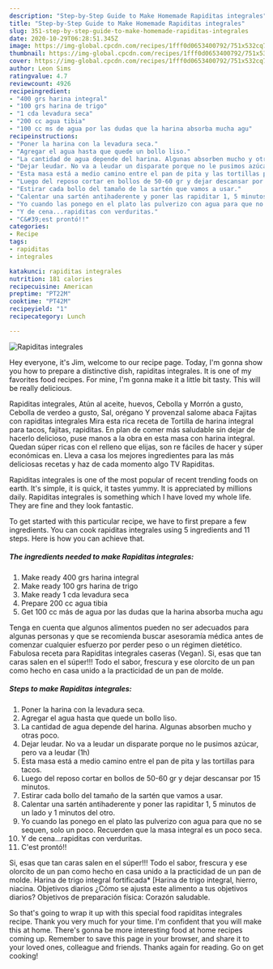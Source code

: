 ```yaml
---
description: "Step-by-Step Guide to Make Homemade Rapiditas integrales"
title: "Step-by-Step Guide to Make Homemade Rapiditas integrales"
slug: 351-step-by-step-guide-to-make-homemade-rapiditas-integrales
date: 2020-10-29T06:28:51.345Z
image: https://img-global.cpcdn.com/recipes/1fff0d0653400792/751x532cq70/rapiditas-integrales-foto-principal.jpg
thumbnail: https://img-global.cpcdn.com/recipes/1fff0d0653400792/751x532cq70/rapiditas-integrales-foto-principal.jpg
cover: https://img-global.cpcdn.com/recipes/1fff0d0653400792/751x532cq70/rapiditas-integrales-foto-principal.jpg
author: Leon Sims
ratingvalue: 4.7
reviewcount: 4926
recipeingredient:
- "400 grs harina integral"
- "100 grs harina de trigo"
- "1 cda levadura seca"
- "200 cc agua tibia"
- "100 cc ms de agua por las dudas que la harina absorba mucha agu"
recipeinstructions:
- "Poner la harina con la levadura seca."
- "Agregar el agua hasta que quede un bollo liso."
- "La cantidad de agua depende del harina. Algunas absorben mucho y otras poco."
- "Dejar leudar. No va a leudar un disparate porque no le pusimos azúcar, pero va a leudar (1h)"
- "Esta masa está a medio camino entre el pan de pita y las tortillas para tacos."
- "Luego del reposo cortar en bollos de 50-60 gr y dejar descansar por 15 minutos."
- "Estirar cada bollo del tamaño de la sartén que vamos a usar."
- "Calentar una sartén antihaderente y poner las rapiditar 1, 5 minutos de un lado y 1 minutos del otro."
- "Yo cuando las ponego en el plato las pulverizo con agua para que no se sequen, solo un poco. Recuerden que la masa integral es un poco seca."
- "Y de cena...rapiditas con verduritas."
- "C&#39;est prontó!!"
categories:
- Recipe
tags:
- rapiditas
- integrales

katakunci: rapiditas integrales 
nutrition: 181 calories
recipecuisine: American
preptime: "PT22M"
cooktime: "PT42M"
recipeyield: "1"
recipecategory: Lunch

---
```



![Rapiditas integrales](https://img-global.cpcdn.com/recipes/1fff0d0653400792/751x532cq70/rapiditas-integrales-foto-principal.jpg)

Hey everyone, it's Jim, welcome to our recipe page. Today, I'm gonna show you how to prepare a distinctive dish, rapiditas integrales. It is one of my favorites food recipes. For mine, I'm gonna make it a little bit tasty. This will be really delicious.

Rapiditas integrales, Atún al aceite, huevos, Cebolla y Morrón a gusto, Cebolla de verdeo a gusto, Sal, orégano Y provenzal salome abaca Fajitas con rapiditas integrales Mira esta rica receta de Tortilla de harina integral para tacos, fajitas, rapiditas. En plan de comer más saludable sin dejar de hacerlo delicioso, puse manos a la obra en esta masa con harina integral. Quedan súper ricas con el relleno que elijas, son re fáciles de hacer y súper económicas en. Lleva a casa los mejores ingredientes para las más deliciosas recetas y haz de cada momento algo TV Rapiditas.

Rapiditas integrales is one of the most popular of recent trending foods on earth. It's simple, it is quick, it tastes yummy. It is appreciated by millions daily. Rapiditas integrales is something which I have loved my whole life. They are fine and they look fantastic.


To get started with this particular recipe, we have to first prepare a few ingredients. You can cook rapiditas integrales using 5 ingredients and 11 steps. Here is how you can achieve that.

<!--inarticleads1-->

##### The ingredients needed to make Rapiditas integrales:

1. Make ready 400 grs harina integral
1. Make ready 100 grs harina de trigo
1. Make ready 1 cda levadura seca
1. Prepare 200 cc agua tibia
1. Get 100 cc más de agua por las dudas que la harina absorba mucha agu


Tenga en cuenta que algunos alimentos pueden no ser adecuados para algunas personas y que se recomienda buscar asesoramía médica antes de comenzar cualquier esfuerzo por perder peso o un régimen dietético. Fabulosa receta para Rapiditas integrales caseras (Vegan). Si, esas que tan caras salen en el súper!!! Todo el sabor, frescura y ese olorcito de un pan como hecho en casa unido a la practicidad de un pan de molde. 

<!--inarticleads2-->

##### Steps to make Rapiditas integrales:

1. Poner la harina con la levadura seca.
1. Agregar el agua hasta que quede un bollo liso.
1. La cantidad de agua depende del harina. Algunas absorben mucho y otras poco.
1. Dejar leudar. No va a leudar un disparate porque no le pusimos azúcar, pero va a leudar (1h)
1. Esta masa está a medio camino entre el pan de pita y las tortillas para tacos.
1. Luego del reposo cortar en bollos de 50-60 gr y dejar descansar por 15 minutos.
1. Estirar cada bollo del tamaño de la sartén que vamos a usar.
1. Calentar una sartén antihaderente y poner las rapiditar 1, 5 minutos de un lado y 1 minutos del otro.
1. Yo cuando las ponego en el plato las pulverizo con agua para que no se sequen, solo un poco. Recuerden que la masa integral es un poco seca.
1. Y de cena...rapiditas con verduritas.
1. C&#39;est prontó!!


Si, esas que tan caras salen en el súper!!! Todo el sabor, frescura y ese olorcito de un pan como hecho en casa unido a la practicidad de un pan de molde. Harina de trigo integral fortificada* [Harina de trigo integral, hierro, niacina. Objetivos diarios ¿Cómo se ajusta este alimento a tus objetivos diarios? Objetivos de preparación física: Corazón saludable. 

So that's going to wrap it up with this special food rapiditas integrales recipe. Thank you very much for your time. I'm confident that you will make this at home. There's gonna be more interesting food at home recipes coming up. Remember to save this page in your browser, and share it to your loved ones, colleague and friends. Thanks again for reading. Go on get cooking!

